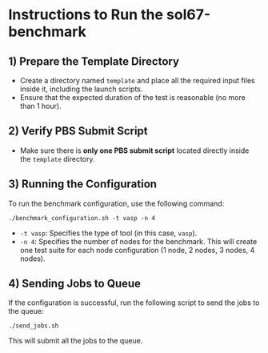 # Instructions to Run the sol67-benchmark

## 1) Prepare the Template Directory
- Create a directory named `template` and place all the required input files inside it, including the launch scripts.
- Ensure that the expected duration of the test is reasonable (no more than 1 hour).

## 2) Verify PBS Submit Script
- Make sure there is **only one PBS submit script** located directly inside the `template` directory.

## 3) Running the Configuration
To run the benchmark configuration, use the following command:

```
./benchmark_configuration.sh -t vasp -n 4
```

- `-t vasp`: Specifies the type of tool (in this case, `vasp`).
- `-n 4`: Specifies the number of nodes for the benchmark. This will create one test suite for each node configuration (1 node, 2 nodes, 3 nodes, 4 nodes).

## 4) Sending Jobs to Queue
If the configuration is successful, run the following script to send the jobs to the queue:

```
./send_jobs.sh
```

This will submit all the jobs to the queue.

